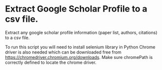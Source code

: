 # Extract Google Scholar Profile to a csv file.
Extract any google scholar profile information (paper list, authors, citations) to a csv file.

To run this script you will need to install selenium library in Python
Chrome driver is also needed which can be downloaded free from https://chromedriver.chromium.org/downloads. Make sure chromePath is correctly defined to locate the chrome driver.
